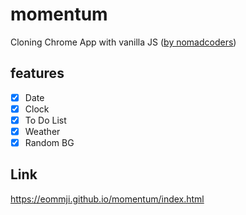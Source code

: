 # momentum
Cloning Chrome App with vanilla JS ([by nomadcoders](https://academy.nomadcoders.co/p/javascript-basics-for-absolute-beginners-kr))

## features
- [X] Date
- [X] Clock
- [X] To Do List
- [X] Weather
- [X] Random BG
## Link
https://eommji.github.io/momentum/index.html

